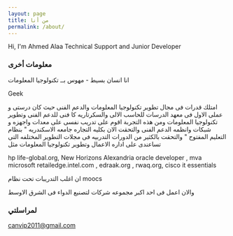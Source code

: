 ```yaml
---
layout: page
title: من أنا
permalink: /about/
---
```

Hi, I'm Ahmed Alaa 
Technical Support and Junior Developer


### معلومات أخرى


انا انسان بسيط - مهوس بــ تكنولوجيا المعلومات 


   Geek

امتلك قدرات فى مجال تطوير تكنولوجيا المعلومات والدعم الفنى
حيث كان درستى و عملى الاول فى معهد الدرسات للحاسب الالى والسكرتاريه
كا فنى للدعم الفنى وتطوير تكنولوجيا المعلومات
ومن هذه التجربة 
 اقوم على تدريب نفسى على معدات واجهزه و شبكات  وانظمه الدعم الفنى
والتحقت الان بكليه التجاره جامعه الاسكندريه  " بنظام التعليم المفتوح "
والتحقت بالكثير من الدورات التدربيه فى مجلات التطوير المختلفه التى تساعندى على اداره الاعمال  وتطوير تكنولوجيا المعلومات
مثل

  hp life-global.org,  New Horizons Alexandria oracle developer ,   mva microsoft 
 retailedge.intel.com ,  edraak.org ,  rwaq.org,   cisco it essentials 
 
 
ان اغلب التدريبات تحت نظام    moocs

والان  اعمل فى احد اكبر مجموعه شركات لتصنيع الدواء فى الشرق الاوسط
### لمراسلتي

[canvip2011@gmail.com](mailto:canvip2011@gmail.com)
